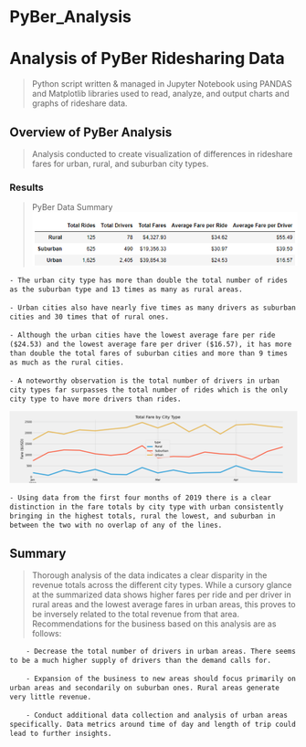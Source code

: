 # PyBer_Analysis
# Analysis of PyBer Ridesharing Data
> Python script written & managed in Jupyter Notebook using PANDAS and Matplotlib libraries used to read, analyze, and output charts and graphs of rideshare data.

## Overview of PyBer Analysis
> Analysis conducted to create visualization of differences in rideshare fares for urban, rural, and suburban city types. 

### Results
> PyBer Data Summary
![PyBer Summary DataFrame](Resources/pyber_summary_df.png)

    - The urban city type has more than double the total number of rides as the suburban type and 13 times as many as rural areas. 

    - Urban cities also have nearly five times as many drivers as suburban cities and 30 times that of rural ones. 

    - Although the urban cities have the lowest average fare per ride ($24.53) and the lowest average fare per driver ($16.57), it has more than double the total fares of suburban cities and more than 9 times as much as the rural cities. 

    - A noteworthy observation is the total number of drivers in urban city types far surpasses the total number of rides which is the only city type to have more drivers than rides. 

![PyBer Fare Summary Graph](Resources/PyBer_fare_summary.png)

    - Using data from the first four months of 2019 there is a clear distinction in the fare totals by city type with urban consistently bringing in the highest totals, rural the lowest, and suburban in between the two with no overlap of any of the lines. 


## Summary
> Thorough analysis of the data indicates a clear disparity in the revenue totals across the different city types. While a cursory glance at the summarized data shows higher fares per ride and per driver in rural areas and the lowest average fares in urban areas, this proves to be inversely related to the total revenue from that area. Recommendations for the business based on this analysis are as follows:

        - Decrease the total number of drivers in urban areas. There seems to be a much higher supply of drivers than the demand calls for. 

        - Expansion of the business to new areas should focus primarily on urban areas and secondarily on suburban ones. Rural areas generate very little revenue. 

        - Conduct additional data collection and analysis of urban areas specifically. Data metrics around time of day and length of trip could lead to further insights.  